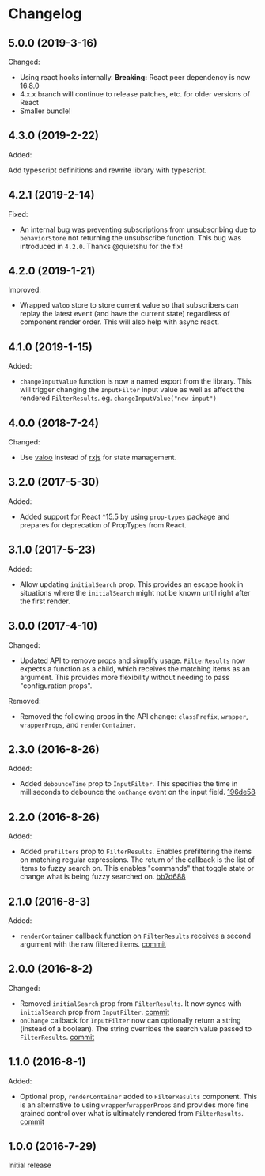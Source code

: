# Changelog

## 5.0.0 (2019-3-16)

Changed:

- Using react hooks internally. **Breaking:** React peer dependency is now 16.8.0
- 4.x.x branch will continue to release patches, etc. for older versions of React
- Smaller bundle!

## 4.3.0 (2019-2-22)

Added:

Add typescript definitions and rewrite library with typescript.

## 4.2.1 (2019-2-14)

Fixed:

- An internal bug was preventing subscriptions from unsubscribing due to `behaviorStore` not returning the unsubscribe function. This bug was introduced in `4.2.0`. Thanks @quietshu for the fix!

## 4.2.0 (2019-1-21)

Improved:

- Wrapped `valoo` store to store current value so that subscribers can replay the latest event (and have the current state) regardless of component render order. This will also help with async react.

## 4.1.0 (2019-1-15)

Added:

- `changeInputValue` function is now a named export from the library. This will trigger changing the `InputFilter` input value as well as affect the rendered `FilterResults`. eg. `changeInputValue("new input")`

## 4.0.0 (2018-7-24)

Changed:

- Use [valoo](https://www.npmjs.com/package/valoo) instead of [rxjs](https://github.com/ReactiveX/rxjs) for state management.

## 3.2.0 (2017-5-30)

Added:

- Added support for React ^15.5 by using `prop-types` package and prepares for deprecation of PropTypes from React.

## 3.1.0 (2017-5-23)

Added:

- Allow updating `initialSearch` prop. This provides an escape hook in situations where the `initialSearch` might not be known until right after the first render.

## 3.0.0 (2017-4-10)

Changed:

- Updated API to remove props and simplify usage. `FilterResults` now expects a function as a child, which receives the matching items as an argument. This provides more flexibility without needing to pass "configuration props".

Removed:

- Removed the following props in the API change: `classPrefix`, `wrapper`, `wrapperProps`, and `renderContainer`.

## 2.3.0 (2016-8-26)

Added:

- Added `debounceTime` prop to `InputFilter`. This specifies the time in milliseconds to debounce the `onChange` event on the input field. [196de58](../../commit/196de58)

## 2.2.0 (2016-8-26)

Added:

- Added `prefilters` prop to `FilterResults`. Enables prefiltering the items on matching regular expressions. The return of the callback is the list of items to fuzzy search on. This enables "commands" that toggle state or change what is being fuzzy searched on. [bb7d688](../../commit/bb7d688)

## 2.1.0 (2016-8-3)

Added:

- `renderContainer` callback function on `FilterResults` receives a second argument with the raw filtered items. [commit](../../commit/4f7552f)

## 2.0.0 (2016-8-2)

Changed:

- Removed `initialSearch` prop from `FilterResults`. It now syncs with `initialSearch` prop from `InputFilter`. [commit](../../commit/eb200b5)
- `onChange` callback for `InputFilter` now can optionally return a string (instead of a boolean). The string overrides the search value passed to `FilterResults`. [commit](../../commit/eb200b5)

## 1.1.0 (2016-8-1)

Added:

- Optional prop, `renderContainer` added to `FilterResults` component. This is an alternative to using `wrapper`/`wrapperProps` and provides more fine grained control over what is ultimately rendered from `FilterResults`. [commit](../../commit/b2d5866)

## 1.0.0 (2016-7-29)

Initial release
